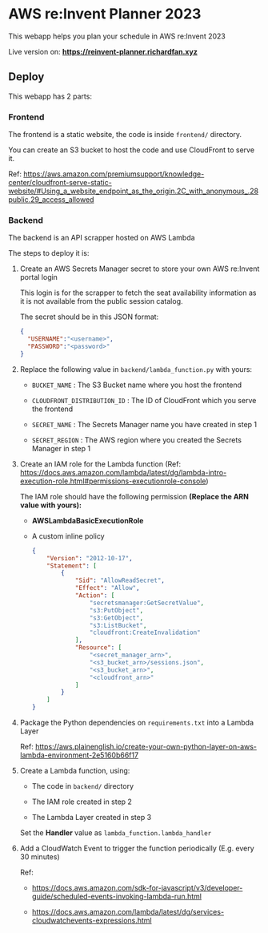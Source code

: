 # AWS re:Invent Planner 2023

This webapp helps you plan your schedule in AWS re:Invent 2023

Live version on: **https://reinvent-planner.richardfan.xyz**

## Deploy

This webapp has 2 parts:

### Frontend

The frontend is a static website, the code is inside `frontend/` directory.

You can create an S3 bucket to host the code and use CloudFront to serve it.

Ref: https://aws.amazon.com/premiumsupport/knowledge-center/cloudfront-serve-static-website/#Using_a_website_endpoint_as_the_origin.2C_with_anonymous_.28public.29_access_allowed


### Backend

The backend is an API scrapper hosted on AWS Lambda

The steps to deploy it is:

1. Create an AWS Secrets Manager secret to store your own AWS re:Invent portal login

   This login is for the scrapper to fetch the seat availability information as it is not available from the public session catalog.

   The secret should be in this JSON format:

   ```json
   {
     "USERNAME":"<username>",
     "PASSWORD":"<password>"
   }
   ```

2. Replace the following value in `backend/lambda_function.py` with yours:

   * `BUCKET_NAME` : The S3 Bucket name where you host the frontend

   * `CLOUDFRONT_DISTRIBUTION_ID` : The ID of CloudFront which you serve the frontend

   * `SECRET_NAME` : The Secrets Manager name you have created in step 1

   * `SECRET_REGION` : The AWS region where you created the Secrets Manager in step 1

3. Create an IAM role for the Lambda function (Ref: https://docs.aws.amazon.com/lambda/latest/dg/lambda-intro-execution-role.html#permissions-executionrole-console)

   The IAM role should have the following permission **(Replace the ARN value with yours):**

   * **AWSLambdaBasicExecutionRole**

   * A custom inline policy
     
     ```json
     {
         "Version": "2012-10-17",
         "Statement": [
             {
                 "Sid": "AllowReadSecret",
                 "Effect": "Allow",
                 "Action": [
                     "secretsmanager:GetSecretValue",
                     "s3:PutObject",
                     "s3:GetObject",
                     "s3:ListBucket",
                     "cloudfront:CreateInvalidation"
                 ],
                 "Resource": [
                     "<secret_manager_arn>",
                     "<s3_bucket_arn>/sessions.json",
                     "<s3_bucket_arn>",
                     "<cloudfront_arn>"
                 ]
             }
         ]
     }
     ```

4. Package the Python dependencies on `requirements.txt` into a Lambda Layer

   Ref: https://aws.plainenglish.io/create-your-own-python-layer-on-aws-lambda-environment-2e5160b66f17

5. Create a Lambda function, using:

   * The code in `backend/` directory

   * The IAM role created in step 2

   * The Lambda Layer created in step 3

   Set the **Handler** value as `lambda_function.lambda_handler`

6. Add a CloudWatch Event to trigger the function periodically (E.g. every 30 minutes)

   Ref:
   
   * https://docs.aws.amazon.com/sdk-for-javascript/v3/developer-guide/scheduled-events-invoking-lambda-run.html

   * https://docs.aws.amazon.com/lambda/latest/dg/services-cloudwatchevents-expressions.html
